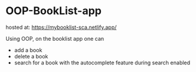 # OOP-BookList-app

hosted at: https://mybooklist-sca.netlify.app/ 

Using OOP, on the booklist app one can 
 - add a book
 - delete a book
 - search for a book with the autocomplete feature during search enabled
